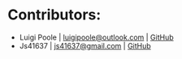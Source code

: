 # Contributors:

 * Luigi Poole | <luigipoole@outlook.com> | [GitHub](https://github.com/luigiplr)
 * Js41637 | <js41637@gmail.com> | [GitHub](https://github.com/js41637)